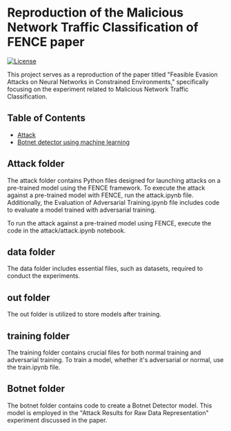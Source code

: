 # Reproduction of the Malicious Network Traffic Classification of FENCE paper

[![License](https://img.shields.io/badge/license-MIT-blue.svg)](LICENSE)


This project serves as a reproduction of the paper titled "Feasible Evasion Attacks on Neural Networks in Constrained Environments," specifically focusing on the experiment related to Malicious Network Traffic Classification.

## Table of Contents

- [Attack](#installation)
- [Botnet detector using machine learning](#usage)


## Attack folder
The attack folder contains Python files designed for launching attacks on a pre-trained model using the FENCE framework. To execute the attack against a pre-trained model with FENCE, run the attack.ipynb file. Additionally, the Evaluation of Adversarial Training.ipynb file includes code to evaluate a model trained with adversarial training.

To run the attack against a pre-trained model using FENCE, execute the code in the attack/attack.ipynb notebook.

## data folder
The data folder includes essential files, such as datasets, required to conduct the experiments.

## out folder
The out folder is utilized to store models after training.

## training folder
The training folder contains crucial files for both normal training and adversarial training. To train a model, whether it's adversarial or normal, use the train.ipynb file.


## Botnet folder
The botnet folder contains code to create a Botnet Detector model. This model is employed in the "Attack Results for Raw Data Representation" experiment discussed in the paper.
